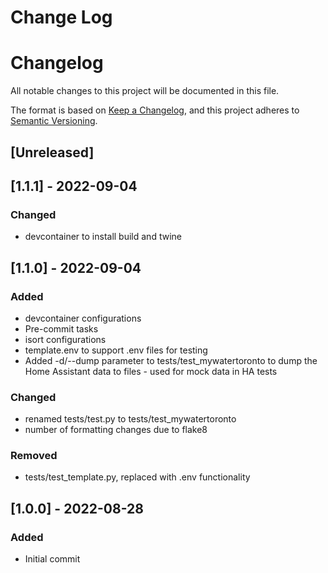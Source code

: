 # Change Log

# Changelog
All notable changes to this project will be documented in this file.

The format is based on [Keep a Changelog](https://keepachangelog.com/en/1.0.0/),
and this project adheres to [Semantic Versioning](https://semver.org/spec/v2.0.0.html).

## [Unreleased]

## [1.1.1] - 2022-09-04
### Changed
- devcontainer to install build and twine

## [1.1.0] - 2022-09-04
### Added
- devcontainer configurations
- Pre-commit tasks
- isort configurations
- template.env to support .env files for testing
- Added -d/--dump parameter to tests/test_mywatertoronto to dump the Home Assistant data to files - used for mock data in HA tests

### Changed
- renamed tests/test.py to tests/test_mywatertoronto
- number of formatting changes due to flake8

### Removed
- tests/test_template.py, replaced with .env functionality

## [1.0.0] - 2022-08-28

### Added

- Initial commit
